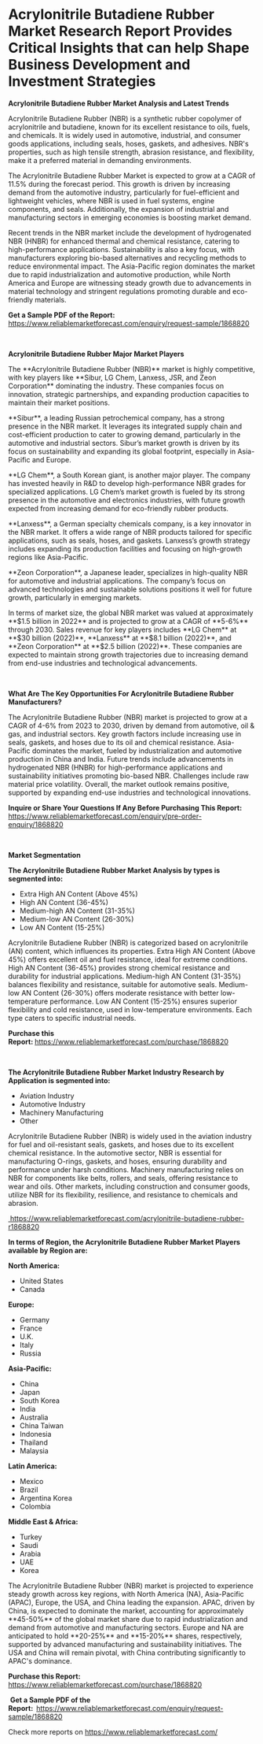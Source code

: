 <p><h1>Acrylonitrile Butadiene Rubber Market Research Report Provides Critical Insights that can help Shape Business Development and Investment Strategies</h1></p><p><strong>Acrylonitrile Butadiene Rubber Market Analysis and Latest Trends</strong></p>
<p><p>Acrylonitrile Butadiene Rubber (NBR) is a synthetic rubber copolymer of acrylonitrile and butadiene, known for its excellent resistance to oils, fuels, and chemicals. It is widely used in automotive, industrial, and consumer goods applications, including seals, hoses, gaskets, and adhesives. NBR's properties, such as high tensile strength, abrasion resistance, and flexibility, make it a preferred material in demanding environments.</p><p>The Acrylonitrile Butadiene Rubber Market is expected to grow at a CAGR of 11.5% during the forecast period. This growth is driven by increasing demand from the automotive industry, particularly for fuel-efficient and lightweight vehicles, where NBR is used in fuel systems, engine components, and seals. Additionally, the expansion of industrial and manufacturing sectors in emerging economies is boosting market demand.</p><p>Recent trends in the NBR market include the development of hydrogenated NBR (HNBR) for enhanced thermal and chemical resistance, catering to high-performance applications. Sustainability is also a key focus, with manufacturers exploring bio-based alternatives and recycling methods to reduce environmental impact. The Asia-Pacific region dominates the market due to rapid industrialization and automotive production, while North America and Europe are witnessing steady growth due to advancements in material technology and stringent regulations promoting durable and eco-friendly materials.</p></p>
<p><strong>Get a Sample PDF of the Report:&nbsp;</strong> <a href="https://www.reliablemarketforecast.com/enquiry/request-sample/1868820?utm_campaign=2144&utm_medium=2&utm_source=Github&utm_content=ia&utm_term=25012025&utm_id=acrylonitrile-butadiene-rubber">https://www.reliablemarketforecast.com/enquiry/request-sample/1868820</a></p>
<p>&nbsp;</p>
<p><strong>Acrylonitrile Butadiene Rubber Major Market Players</strong></p>
<p><p>The **Acrylonitrile Butadiene Rubber (NBR)** market is highly competitive, with key players like **Sibur, LG Chem, Lanxess, JSR, and Zeon Corporation** dominating the industry. These companies focus on innovation, strategic partnerships, and expanding production capacities to maintain their market positions.</p><p>**Sibur**, a leading Russian petrochemical company, has a strong presence in the NBR market. It leverages its integrated supply chain and cost-efficient production to cater to growing demand, particularly in the automotive and industrial sectors. Sibur’s market growth is driven by its focus on sustainability and expanding its global footprint, especially in Asia-Pacific and Europe.</p><p>**LG Chem**, a South Korean giant, is another major player. The company has invested heavily in R&D to develop high-performance NBR grades for specialized applications. LG Chem’s market growth is fueled by its strong presence in the automotive and electronics industries, with future growth expected from increasing demand for eco-friendly rubber products.</p><p>**Lanxess**, a German specialty chemicals company, is a key innovator in the NBR market. It offers a wide range of NBR products tailored for specific applications, such as seals, hoses, and gaskets. Lanxess’s growth strategy includes expanding its production facilities and focusing on high-growth regions like Asia-Pacific.</p><p>**Zeon Corporation**, a Japanese leader, specializes in high-quality NBR for automotive and industrial applications. The company’s focus on advanced technologies and sustainable solutions positions it well for future growth, particularly in emerging markets.</p><p>In terms of market size, the global NBR market was valued at approximately **$1.5 billion in 2022** and is projected to grow at a CAGR of **5-6%** through 2030. Sales revenue for key players includes **LG Chem** at **$30 billion (2022)**, **Lanxess** at **$8.1 billion (2022)**, and **Zeon Corporation** at **$2.5 billion (2022)**. These companies are expected to maintain strong growth trajectories due to increasing demand from end-use industries and technological advancements.</p></p>
<p>&nbsp;</p>
<p><strong>What Are The Key Opportunities For Acrylonitrile Butadiene Rubber Manufacturers?</strong></p>
<p><p>The Acrylonitrile Butadiene Rubber (NBR) market is projected to grow at a CAGR of 4-6% from 2023 to 2030, driven by demand from automotive, oil & gas, and industrial sectors. Key growth factors include increasing use in seals, gaskets, and hoses due to its oil and chemical resistance. Asia-Pacific dominates the market, fueled by industrialization and automotive production in China and India. Future trends include advancements in hydrogenated NBR (HNBR) for high-performance applications and sustainability initiatives promoting bio-based NBR. Challenges include raw material price volatility. Overall, the market outlook remains positive, supported by expanding end-use industries and technological innovations.</p></p>
<p><strong>Inquire or Share Your Questions If Any Before Purchasing This Report:</strong> <a href="https://www.reliablemarketforecast.com/enquiry/pre-order-enquiry/1868820?utm_campaign=2144&utm_medium=2&utm_source=Github&utm_content=ia&utm_term=25012025&utm_id=acrylonitrile-butadiene-rubber">https://www.reliablemarketforecast.com/enquiry/pre-order-enquiry/1868820</a></p>
<p>&nbsp;</p>
<p><strong>Market Segmentation</strong></p>
<p><strong>The Acrylonitrile Butadiene Rubber Market Analysis by types is segmented into:</strong></p>
<p><ul><li>Extra High AN Content (Above 45%)</li><li>High AN Content (36-45%)</li><li>Medium-high AN Content (31-35%)</li><li>Medium-low AN Content (26-30%)</li><li>Low AN Content (15-25%)</li></ul></p>
<p><p>Acrylonitrile Butadiene Rubber (NBR) is categorized based on acrylonitrile (AN) content, which influences its properties. Extra High AN Content (Above 45%) offers excellent oil and fuel resistance, ideal for extreme conditions. High AN Content (36-45%) provides strong chemical resistance and durability for industrial applications. Medium-high AN Content (31-35%) balances flexibility and resistance, suitable for automotive seals. Medium-low AN Content (26-30%) offers moderate resistance with better low-temperature performance. Low AN Content (15-25%) ensures superior flexibility and cold resistance, used in low-temperature environments. Each type caters to specific industrial needs.</p></p>
<p><strong>Purchase this Report:&nbsp;</strong><a href="https://www.reliablemarketforecast.com/purchase/1868820?utm_campaign=2144&utm_medium=2&utm_source=Github&utm_content=ia&utm_term=25012025&utm_id=acrylonitrile-butadiene-rubber">https://www.reliablemarketforecast.com/purchase/1868820</a></p>
<p>&nbsp;</p>
<p><strong>The Acrylonitrile Butadiene Rubber Market Industry Research by Application is segmented into:</strong></p>
<p><ul><li>Aviation Industry</li><li>Automotive Industry</li><li>Machinery Manufacturing</li><li>Other</li></ul></p>
<p><p>Acrylonitrile Butadiene Rubber (NBR) is widely used in the aviation industry for fuel and oil-resistant seals, gaskets, and hoses due to its excellent chemical resistance. In the automotive sector, NBR is essential for manufacturing O-rings, gaskets, and hoses, ensuring durability and performance under harsh conditions. Machinery manufacturing relies on NBR for components like belts, rollers, and seals, offering resistance to wear and oils. Other markets, including construction and consumer goods, utilize NBR for its flexibility, resilience, and resistance to chemicals and abrasion.</p></p>
<p><a href="https://www.reliablemarketforecast.com/acrylonitrile-butadiene-rubber-r1868820?utm_campaign=2144&utm_medium=2&utm_source=Github&utm_content=ia&utm_term=25012025&utm_id=acrylonitrile-butadiene-rubber">&nbsp;https://www.reliablemarketforecast.com/acrylonitrile-butadiene-rubber-r1868820</a></p>
<p><strong>In terms of Region, the Acrylonitrile Butadiene Rubber Market Players available by Region are:</strong></p>
<p>
    <p> <strong> North America: </strong>
        <ul>
            <li>United States</li>
            <li>Canada</li>
        </ul>
        </p> 
    <p> <strong> Europe: </strong>
        <ul>
            <li>Germany</li>
            <li>France</li>
            <li>U.K.</li>
            <li>Italy</li>
            <li>Russia</li>
        </ul>
        </p> 
    <p> <strong> Asia-Pacific: </strong>
        <ul>
            <li>China</li>
            <li>Japan</li>
            <li>South Korea</li>
            <li>India</li>
            <li>Australia</li>
            <li>China Taiwan</li>
            <li>Indonesia</li>
            <li>Thailand</li>
            <li>Malaysia</li>
        </ul>
        </p> 
    <p> <strong> Latin America: </strong>
        <ul>
            <li>Mexico</li>
            <li>Brazil</li>
            <li>Argentina Korea</li>
            <li>Colombia</li>
        </ul>
        </p> 
    <p> <strong> Middle East & Africa: </strong>
        <ul>
            <li>Turkey</li>
            <li>Saudi</li>
            <li>Arabia</li>
            <li>UAE</li>
            <li>Korea</li>
        </ul>
    </p>
    </p>
<p><p>The Acrylonitrile Butadiene Rubber (NBR) market is projected to experience steady growth across key regions, with North America (NA), Asia-Pacific (APAC), Europe, the USA, and China leading the expansion. APAC, driven by China, is expected to dominate the market, accounting for approximately **45-50%** of the global market share due to rapid industrialization and demand from automotive and manufacturing sectors. Europe and NA are anticipated to hold **20-25%** and **15-20%** shares, respectively, supported by advanced manufacturing and sustainability initiatives. The USA and China will remain pivotal, with China contributing significantly to APAC's dominance.</p></p>
<p><strong>Purchase this Report: </strong><a href="https://www.reliablemarketforecast.com/purchase/1868820?utm_campaign=2144&utm_medium=2&utm_source=Github&utm_content=ia&utm_term=25012025&utm_id=acrylonitrile-butadiene-rubber">https://www.reliablemarketforecast.com/purchase/1868820</a></p>
<p>&nbsp;<strong>Get a Sample PDF of the Report:&nbsp;&nbsp;</strong><a href="https://www.reliablemarketforecast.com/enquiry/request-sample/1868820?utm_campaign=2144&utm_medium=2&utm_source=Github&utm_content=ia&utm_term=25012025&utm_id=acrylonitrile-butadiene-rubber">https://www.reliablemarketforecast.com/enquiry/request-sample/1868820</a></p>
<p><strong></strong></p>
<p>Check more reports on <a href="https://www.reliablemarketforecast.com/?utm_campaign=2144&utm_medium=2&utm_source=Github&utm_content=ia&utm_term=25012025&utm_id=acrylonitrile-butadiene-rubber">https://www.reliablemarketforecast.com/</a></p>